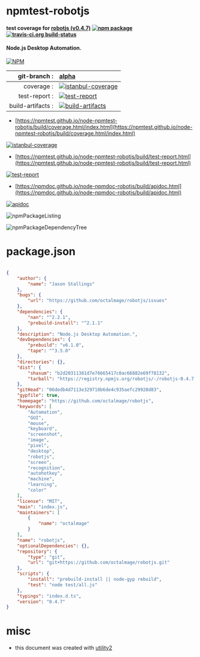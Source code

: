# npmtest-robotjs

#### test coverage for  [robotjs (v0.4.7)](https://github.com/octalmage/robotjs)  [![npm package](https://img.shields.io/npm/v/npmtest-robotjs.svg?style=flat-square)](https://www.npmjs.org/package/npmtest-robotjs) [![travis-ci.org build-status](https://api.travis-ci.org/npmtest/node-npmtest-robotjs.svg)](https://travis-ci.org/npmtest/node-npmtest-robotjs)

#### Node.js Desktop Automation.

[![NPM](https://nodei.co/npm/robotjs.png?downloads=true&downloadRank=true&stars=true)](https://www.npmjs.com/package/robotjs)

| git-branch : | [alpha](https://github.com/npmtest/node-npmtest-robotjs/tree/alpha)|
|--:|:--|
| coverage : | [![istanbul-coverage](https://npmtest.github.io/node-npmtest-robotjs/build/coverage.badge.svg)](https://npmtest.github.io/node-npmtest-robotjs/build/coverage.html/index.html)|
| test-report : | [![test-report](https://npmtest.github.io/node-npmtest-robotjs/build/test-report.badge.svg)](https://npmtest.github.io/node-npmtest-robotjs/build/test-report.html)|
| build-artifacts : | [![build-artifacts](https://npmtest.github.io/node-npmtest-robotjs/glyphicons_144_folder_open.png)](https://github.com/npmtest/node-npmtest-robotjs/tree/gh-pages/build)|

- [https://npmtest.github.io/node-npmtest-robotjs/build/coverage.html/index.html](https://npmtest.github.io/node-npmtest-robotjs/build/coverage.html/index.html)

[![istanbul-coverage](https://npmtest.github.io/node-npmtest-robotjs/build/screenCapture.buildCi.browser.%252Ftmp%252Fbuild%252Fcoverage.lib.html.png)](https://npmtest.github.io/node-npmtest-robotjs/build/coverage.html/index.html)

- [https://npmtest.github.io/node-npmtest-robotjs/build/test-report.html](https://npmtest.github.io/node-npmtest-robotjs/build/test-report.html)

[![test-report](https://npmtest.github.io/node-npmtest-robotjs/build/screenCapture.buildCi.browser.%252Ftmp%252Fbuild%252Ftest-report.html.png)](https://npmtest.github.io/node-npmtest-robotjs/build/test-report.html)

- [https://npmdoc.github.io/node-npmdoc-robotjs/build/apidoc.html](https://npmdoc.github.io/node-npmdoc-robotjs/build/apidoc.html)

[![apidoc](https://npmdoc.github.io/node-npmdoc-robotjs/build/screenCapture.buildCi.browser.%252Ftmp%252Fbuild%252Fapidoc.html.png)](https://npmdoc.github.io/node-npmdoc-robotjs/build/apidoc.html)

![npmPackageListing](https://npmtest.github.io/node-npmtest-robotjs/build/screenCapture.npmPackageListing.svg)

![npmPackageDependencyTree](https://npmtest.github.io/node-npmtest-robotjs/build/screenCapture.npmPackageDependencyTree.svg)



# package.json

```json

{
    "author": {
        "name": "Jason Stallings"
    },
    "bugs": {
        "url": "https://github.com/octalmage/robotjs/issues"
    },
    "dependencies": {
        "nan": "^2.2.1",
        "prebuild-install": "^2.1.1"
    },
    "description": "Node.js Desktop Automation.",
    "devDependencies": {
        "prebuild": "v6.1.0",
        "tape": "^3.5.0"
    },
    "directories": {},
    "dist": {
        "shasum": "b2d20311381d7e76665417c0ac66882e69f78132",
        "tarball": "https://registry.npmjs.org/robotjs/-/robotjs-0.4.7.tgz"
    },
    "gitHead": "06dedb4d7113e329718b6de4c935aefc29928d83",
    "gypfile": true,
    "homepage": "https://github.com/octalmage/robotjs",
    "keywords": [
        "Automation",
        "GUI",
        "mouse",
        "keyboard",
        "screenshot",
        "image",
        "pixel",
        "desktop",
        "robotjs",
        "screen",
        "recognition",
        "autohotkey",
        "machine",
        "learning",
        "color"
    ],
    "license": "MIT",
    "main": "index.js",
    "maintainers": [
        {
            "name": "octalmage"
        }
    ],
    "name": "robotjs",
    "optionalDependencies": {},
    "repository": {
        "type": "git",
        "url": "git+https://github.com/octalmage/robotjs.git"
    },
    "scripts": {
        "install": "prebuild-install || node-gyp rebuild",
        "test": "node test/all.js"
    },
    "typings": "index.d.ts",
    "version": "0.4.7"
}
```



# misc
- this document was created with [utility2](https://github.com/kaizhu256/node-utility2)
